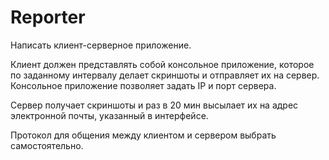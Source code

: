 # Reporter

Написать клиент-серверное приложение.

Клиент должен представлять собой консольное приложение,
которое по заданному интервалу делает скриншоты и отправляет их на сервер.
Консольное приложение позволяет задать IP и порт сервера.

Сервер получает скриншоты и раз в 20 мин высылает 
их на адрес электронной почты, указанный в интерфейсе.

Протокол для общения между клиентом и сервером 
выбрать самостоятельно.
